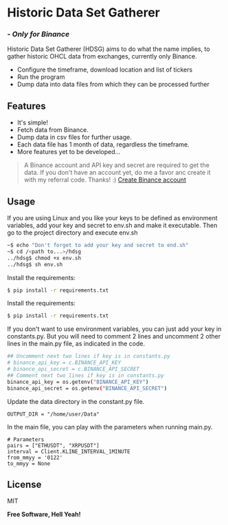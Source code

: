 # Historic Data Set Gatherer
### *- Only for Binance*

Historic Data Set Gatherer (HDSG) aims to do what the 
name implies, to gather historic OHCL data from 
exchanges, currently only Binance. 

- Configure the timeframe, download location and list of tickers
- Run the program
- Dump data into data files from which they can be processed further

## Features

- It's simple!
- Fetch data from Binance.
- Dump data in csv files for further usage.
- Each data file has 1 month of data, regardless the timeframe.
- More features yet to be developed...

> A Binance account and API key and secret are required 
> to get the data. If you don't have an account yet, do 
> me a favor anc create it with my referral code. 
> Thanks! :)
> [Create Binance account](https://accounts.binance.me/en/register?ref=11263187)


## Usage

If you are using Linux and you like your keys to
be defined as environment variables, add your key
and secret to env.sh and make it executable. Then
go to the project directory and execute env.sh
```sh
~$ echo "Don't forget to add your key and secret to end.sh"
~$ cd /<path to...>/hdsg
../hdsg$ chmod +x env.sh
../hdsg$ sh env.sh
```
Install the requirements:
```sh
$ pip install -r requirements.txt
```
Install the requirements:
```sh
$ pip install -r requirements.txt
```
If you don't want to use environment variables, you can
just add your key in constants.py. But you will need to
comment 2 lines and uncomment 2 other lines in the
main.py file, as indicated in the code.
```sh
## Uncomment next two lines if key is in constants.py
# binance_api_key = c.BINANCE_API_KEY
# binance_api_secret = c.BINANCE_API_SECRET
## Comment next two lines if key is in constants.py
binance_api_key = os.getenv("BINANCE_API_KEY")
binance_api_secret = os.getenv("BINANCE_API_SECRET")
```
Update the data directory in the constant.py file.
```
OUTPUT_DIR = "/home/user/Data"
```
In the main file, you can play with the parameters when
running main.py.
```
# Parameters
pairs = ["ETHUSDT", "XRPUSDT"]
interval = Client.KLINE_INTERVAL_1MINUTE
from_mmyy = '0122'
to_mmyy = None
```

## License

MIT

**Free Software, Hell Yeah!**